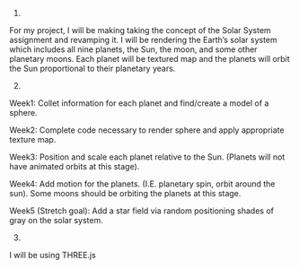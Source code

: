 1) 
For my project, I will be making taking the concept of the Solar System assignment and revamping it. I will be rendering the Earth’s solar system which includes all nine planets, the Sun, the moon, and some other planetary moons. Each planet will be textured map and the planets will orbit the Sun proportional to their planetary years.

2)
Week1: Collet information for each planet and find/create a model of a sphere.

Week2: Complete code necessary to render sphere and apply appropriate texture map.

Week3: Position and scale each planet relative to the Sun. (Planets will not have animated orbits at this stage).

Week4: Add motion for the planets. (I.E. planetary spin, orbit around the sun). Some moons should be orbiting the planets at this stage.

Week5 (Stretch goal): Add a star field via random positioning shades of gray on the solar system.

3)
I will be using THREE.js
